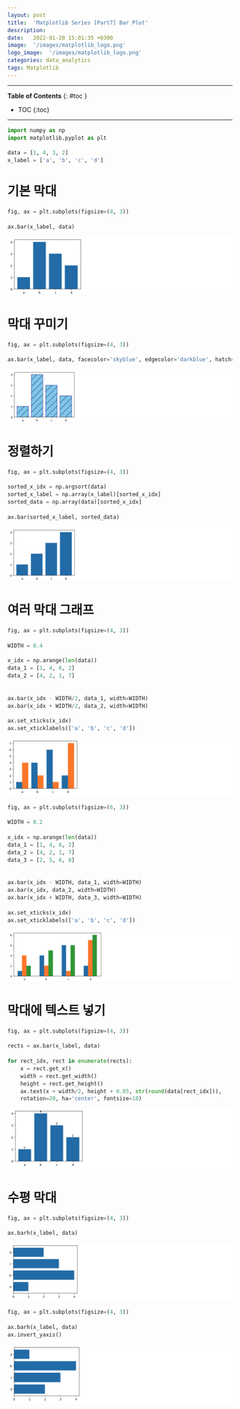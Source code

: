 ```yaml
---
layout: post
title:  'Matplotlib Series [Part7] Bar Plot'
description: 
date:   2022-01-20 15:01:35 +0300
image:  '/images/matplotlib_logo.png'
logo_image:  '/images/matplotlib_logo.png'
categories: data_analytics
tags: Matplotlib
---
```

---
**Table of Contents**
{: #toc }
*  TOC
{:toc}

--- 


```py
import numpy as np
import matplotlib.pyplot as plt

data = [1, 4, 3, 2]
x_label = ['a', 'b', 'c', 'd']
```

# 기본 막대


```py
fig, ax = plt.subplots(figsize=(4, 3))

ax.bar(x_label, data)
```

![](/images/matplot_19.png)

# 막대 꾸미기

```py
fig, ax = plt.subplots(figsize=(4, 3))

ax.bar(x_label, data, facecolor='skyblue', edgecolor='darkblue', hatch='/')
```

![](/images/matplot_20.png)


# 정렬하기

```py
fig, ax = plt.subplots(figsize=(4, 3))

sorted_x_idx = np.argsort(data)
sorted_x_label = np.array(x_label)[sorted_x_idx]
sorted_data = np.array(data)[sorted_x_idx]

ax.bar(sorted_x_label, sorted_data)
```

![](/images/matplot_21.png)

# 여러 막대 그래프

```py
fig, ax = plt.subplots(figsize=(4, 3))

WIDTH = 0.4

x_idx = np.arange(len(data))
data_1 = [1, 4, 6, 2]
data_2 = [4, 2, 1, 7]


ax.bar(x_idx - WIDTH/2, data_1, width=WIDTH)
ax.bar(x_idx + WIDTH/2, data_2, width=WIDTH)

ax.set_xticks(x_idx)
ax.set_xticklabels(['a', 'b', 'c', 'd'])
```

![](/images/matplot_22.png)

```py
fig, ax = plt.subplots(figsize=(6, 3))

WIDTH = 0.2

x_idx = np.arange(len(data))
data_1 = [1, 4, 6, 2]
data_2 = [4, 2, 1, 7]
data_3 = [2, 5, 6, 8]


ax.bar(x_idx - WIDTH, data_1, width=WIDTH)
ax.bar(x_idx, data_2, width=WIDTH)
ax.bar(x_idx + WIDTH, data_3, width=WIDTH)

ax.set_xticks(x_idx)
ax.set_xticklabels(['a', 'b', 'c', 'd'])
```

![](/images/matplot_25.png)

# 막대에 텍스트 넣기

```py
fig, ax = plt.subplots(figsize=(4, 3))

rects = ax.bar(x_label, data)

for rect_idx, rect in enumerate(rects):
    x = rect.get_x()
    width = rect.get_width()
    height = rect.get_height()
    ax.text(x + width/2, height + 0.05, str(round(data[rect_idx])),
    rotation=20, ha='center', fontsize=10)
```

![](/images/matplot_23.png)



# 수평 막대

```py
fig, ax = plt.subplots(figsize=(4, 3))

ax.barh(x_label, data)
```

![](/images/matplot_24.png)

```py
fig, ax = plt.subplots(figsize=(4, 3))

ax.barh(x_label, data)
ax.invert_yaxis()
```

![](/images/matplot_26.png)








